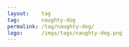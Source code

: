```yaml
---
layout:    tag
tag:       naughty-dog
permalink: /tag/naughty-dog/
logo:      /imgs/tags/naughty-dog.png
---
```

